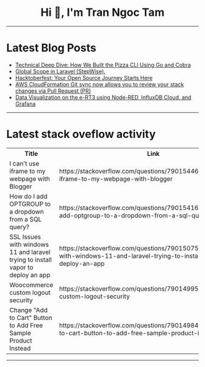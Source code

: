 <h1 align="center">Hi 👋, I'm Tran Ngoc Tam</h1>

---

# Latest Blog Posts 
<!-- BLOG-POST-LIST:START -->
- [Technical Deep Dive: How We Built the Pizza CLI Using Go and Cobra](https://dev.to/opensauced/technical-deep-dive-how-we-built-the-pizza-cli-using-go-and-cobra-oad)
- [Global Scope in Laravel &lpar;StepWise&rpar;.](https://dev.to/aj_c6413caf1a793de3a2163b/global-scope-in-laravel-stepwise-1ij8)
- [Hacktoberfest: Your Open Source Journey Starts Here](https://dev.to/shelar1423/hacktoberfest-your-open-source-journey-starts-here-l1d)
- [AWS CloudFormation Git sync now allows you to review your stack changes via Pull Request &lpar;PR&rpar;](https://dev.to/karthiksakthiveltechie/aws-cloudformation-git-sync-now-allows-you-to-review-your-stack-changes-via-pull-request-pr-4aa4)
- [Data Visualization on the e-RT3 using Node-RED, InfluxDB Cloud, and Grafana](https://dev.to/yokogawa-yts_india/data-visualization-on-the-e-rt3-using-node-red-influxdb-cloud-and-grafana-30lj)
<!-- BLOG-POST-LIST:END -->

---

# Latest stack oveflow activity
<table>
  <tr><th>Title</th><th>Link</th></tr>
  <!-- STACKOVERFLOW:START --><tr><td>I can&#39;t use iframe to my webpage with Blogger</td><td>https://stackoverflow.com/questions/79015446/i-cant-use-iframe-to-my-webpage-with-blogger</td></tr><tr><td>How do I add OPTGROUP to a dropdown from a SQL query?</td><td>https://stackoverflow.com/questions/79015416/how-do-i-add-optgroup-to-a-dropdown-from-a-sql-query</td></tr><tr><td>SSL Issues with windows 11 and laravel trying to install vapor to deploy an app</td><td>https://stackoverflow.com/questions/79015075/ssl-issues-with-windows-11-and-laravel-trying-to-install-vapor-to-deploy-an-app</td></tr><tr><td>Woocommerce custom logout security</td><td>https://stackoverflow.com/questions/79014995/woocommerce-custom-logout-security</td></tr><tr><td>Change &quot;Add to Cart&quot; Button to Add Free Sample Product Instead</td><td>https://stackoverflow.com/questions/79014984/change-add-to-cart-button-to-add-free-sample-product-instead</td></tr><!-- STACKOVERFLOW:END -->
</table>

---


